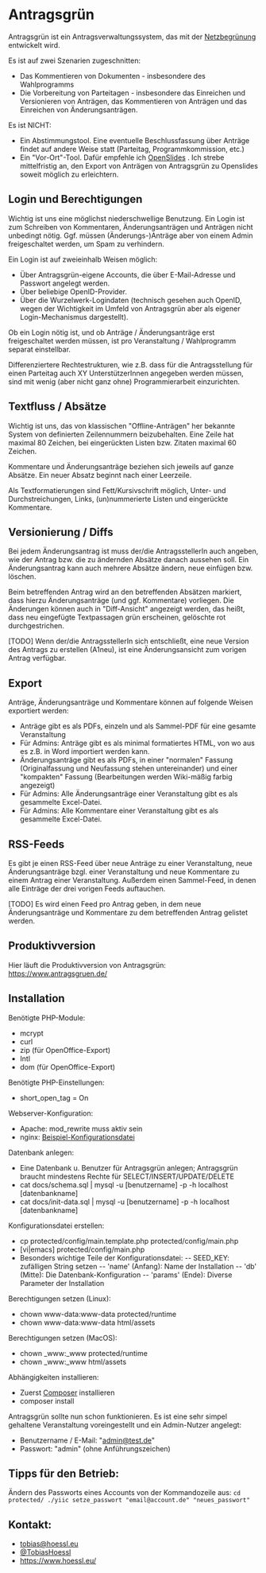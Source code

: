 Antragsgrün
===========

Antragsgrün ist ein Antragsverwaltungssystem, das mit der [Netzbegrünung](http://blog.netzbegruenung.de/) entwickelt wird.

Es ist auf zwei Szenarien zugeschnitten:
- Das Kommentieren von Dokumenten - insbesondere des Wahlprogramms
- Die Vorbereitung von Parteitagen - insbesondere das Einreichen und Versionieren von Anträgen, das Kommentieren von Anträgen und das Einreichen von Änderungsanträgen.

Es ist NICHT:
- Ein Abstimmungstool. Eine eventuelle Beschlussfassung über Anträge findet auf andere Weise statt (Parteitag, Programmkommission, etc.)
- Ein "Vor-Ort"-Tool. Dafür empfehle ich [OpenSlides](http://openslides.org/de/) . Ich strebe mittelfristig an, den Export von Anträgen von Antragsgrün zu Openslides soweit möglich zu erleichtern.

Login und Berechtigungen
------------------------
Wichtig ist uns eine möglichst niederschwellige Benutzung. Ein Login ist zum Schreiben von Kommentaren, Änderungsanträgen und Anträgen nicht unbedingt nötig. Ggf. müssen (Änderungs-)Anträge aber von einem Admin freigeschaltet werden, um Spam zu verhindern.

Ein Login ist auf zweieinhalb Weisen möglich:
- Über Antragsgrün-eigene Accounts, die über E-Mail-Adresse und Passwort angelegt werden.
- Über beliebige OpenID-Provider.
- Über die Wurzelwerk-Logindaten (technisch gesehen auch OpenID, wegen der Wichtigkeit im Umfeld von Antragsgrün aber als eigener Login-Mechanismus dargestellt).

Ob ein Login nötig ist, und ob Anträge / Änderungsanträge erst freigeschaltet werden müssen, ist pro Veranstaltung / Wahlprogramm separat einstellbar.

Differenziertere Rechtestrukturen, wie z.B. dass für die Antragsstellung für einen Parteitag auch XY UnterstützerInnen angegeben werden müssen, sind mit wenig (aber nicht ganz ohne) Programmierarbeit einzurichten.

Textfluss / Absätze
-------------------
Wichtig ist uns, das von klassischen "Offline-Anträgen" her bekannte System von definierten Zeilennummern beizubehalten. Eine Zeile hat maximal 80 Zeichen, bei eingerückten Listen bzw. Zitaten maximal 60 Zeichen.

Kommentare und Änderungsanträge beziehen sich jeweils auf ganze Absätze. Ein neuer Absatz beginnt nach einer Leerzeile.

Als Textformatierungen sind Fett/Kursivschrift möglich, Unter- und Durchstreichungen, Links, (un)nummerierte Listen und eingerückte Kommentare.

Versionierung / Diffs
---------------------
Bei jedem Änderungsantrag ist muss der/die AntragsstellerIn auch angeben, wie der Antrag bzw. die zu ändernden Absätze danach aussehen soll. Ein Änderungsantrag kann auch mehrere Absätze ändern, neue einfügen bzw. löschen.

Beim betreffenden Antrag wird an den betreffenden Absätzen markiert, dass hierzu Änderungsanträge (und ggf. Kommentare) vorliegen. Die Änderungen können auch in "Diff-Ansicht" angezeigt werden, das heißt, dass neu eingefügte Textpassagen grün erscheinen, gelöschte rot durchgestrichen.

[TODO] Wenn der/die AntragsstellerIn sich entschließt, eine neue Version des Antrags zu erstellen (A1neu), ist eine Änderungsansicht zum vorigen Antrag verfügbar.

Export
------
Anträge, Änderungsanträge und Kommentare können auf folgende Weisen exportiert werden:
- Anträge gibt es als PDFs, einzeln und als Sammel-PDF für eine gesamte Veranstaltung
- Für Admins: Anträge gibt es als minimal formatiertes HTML, von wo aus es z.B. in Word importiert werden kann.
- Änderungsanträge gibt es als PDFs, in einer "normalen" Fassung (Originalfassung und Neufassung stehen untereinander) und einer "kompakten" Fassung (Bearbeitungen werden Wiki-mäßig farbig angezeigt)
- Für Admins: Alle Änderungsanträge einer Veranstaltung gibt es als gesammelte Excel-Datei.
- Für Admins: Alle Kommentare einer Veranstaltung gibt es als gesammelte Excel-Datei.

RSS-Feeds
---------
Es gibt je einen RSS-Feed über neue Anträge zu einer Veranstaltung, neue Änderungsanträge bzgl. einer Veranstaltung und neue Kommentare zu einem Antrag einer Veranstaltung. Außerdem einen Sammel-Feed, in denen alle Einträge der drei vorigen Feeds auftauchen.

[TODO] Es wird einen Feed pro Antrag geben, in dem neue Änderungsanträge und Kommentare zu dem betreffenden Antrag gelistet werden.

Produktivversion
----
Hier läuft die Produktivversion von Antragsgrün: https://www.antragsgruen.de/




Installation
------------

Benötigte PHP-Module:
- mcrypt
- curl
- zip (für OpenOffice-Export)
- Intl
- dom (für OpenOffice-Export)

Benötigte PHP-Einstellungen:
- short_open_tag = On

Webserver-Konfiguration:
- Apache: mod_rewrite muss aktiv sein
- nginx: [Beispiel-Konfigurationsdatei](docs/nginx.sample.conf)

Datenbank anlegen:
- Eine Datenbank u. Benutzer für Antragsgrün anlegen; Antragsgrün braucht mindestens Rechte für SELECT/INSERT/UPDATE/DELETE
- cat docs/schema.sql | mysql -u [benutzername] -p -h localhost [datenbankname]
- cat docs/init-data.sql | mysql -u [benutzername] -p -h localhost [datenbankname]

Konfigurationsdatei erstellen:
- cp protected/config/main.template.php protected/config/main.php
- [vi|emacs] protected/config/main.php
- Besonders wichtige Teile der Konfigurationsdatei:
-- SEED_KEY: zufälligen String setzen
-- 'name' (Anfang): Name der Installation
-- 'db' (Mitte): Die Datenbank-Konfiguration
-- 'params' (Ende): Diverse Parameter der Installation

Berechtigungen setzen (Linux):
- chown www-data:www-data protected/runtime
- chown www-data:www-data html/assets

Berechtigungen setzen (MacOS):
- chown _www:_www protected/runtime
- chown _www:_www html/assets

Abhängigkeiten installieren:
- Zuerst [Composer](https://getcomposer.org/doc/00-intro.md) installieren
- composer install

Antragsgrün sollte nun schon funktionieren.
Es ist eine sehr simpel gehaltene Veranstaltung voreingestellt und ein Admin-Nutzer angelegt:
- Benutzername / E-Mail: "admin@test.de"
- Passwort: "admin" (ohne Anführungszeichen)


Tipps für den Betrieb:
----------------------

Ändern des Passworts eines Accounts von der Kommandozeile aus:
``
cd protected/
./yiic setze_passwort "email@account.de" "neues_passwort"
``


Kontakt:
--------
- tobias@hoessl.eu
- [@TobiasHoessl](https://twitter.com/TobiasHoessl)
- https://www.hoessl.eu/
